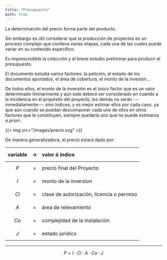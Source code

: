 ```yaml
---
title: "Presupuesto"
math: true
---
```


La determinación del precio forma parte del producto.

Sin embargo es útil considerar que la producción de proyectos es un proceso complejo que conlleva varias etapas, cada una de las cuales puede variar en su contenido específico.

Es imprescindible la colección y el breve estudio preliminar para producir el presupuesto.

El documento estudia varios factores: la petición, el estado de los documentos aportados, el área de cobertura, el monto de la invesión... 

De todos ellos, el monto de la inversión es el único factor que es un valor determinado liminarmente y aún este deberá ser considerado en cuando a la incidencia en el propósito del proyecto,  los demás no serán ---inmediatamente--- sino índices; y es mejor estimar ellos por cada caso, ya que aún cuando se puedan descomponer cada uno de ellos en otros factores que le constituyen, siempre quedaría uno que no puede estimarsa _a priori_.


{{< img src="/images/precio.svg" >}}


De manera generalizadora, el precio estará dado por:

| variable    | $$\rightarrow$$ |  valor ó índice                       |
| :---------: | :-------:    | :--------                                |
|$$P $$       | =            | precio final del Proyecto                |
|$$I $$       | =            | monto de la inversion                    |
|$$Cl$$       | =            | clase de autorización, licencia o permiso|
|$$A $$       | =            | área de relevamiento                     |
|$$Co$$       | =            | complejidad de la instalación            |
|$$J $$       | =            | estado jurídico                          |

---

$$
P = I \cdot Cl \cdot A \cdot Co \cdot J
$$

